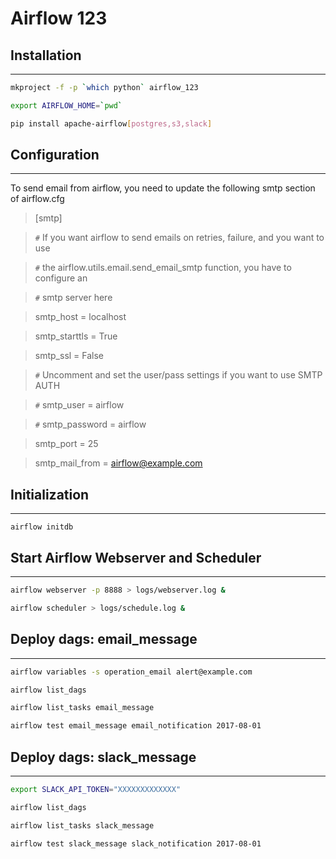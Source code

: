 # Airflow 123

## Installation

---

```bash
mkproject -f -p `which python` airflow_123 

export AIRFLOW_HOME=`pwd`

pip install apache-airflow[postgres,s3,slack]

```

## Configuration

---

To send email from airflow, you need to update the following smtp section of airflow.cfg

> [smtp]

> `` # `` If you want airflow to send emails on retries, failure, and you want to use

> `` # `` the airflow.utils.email.send_email_smtp function, you have to configure an

> `` # `` smtp server here

> smtp_host = localhost

> smtp_starttls = True

> smtp_ssl = False

> `` # `` Uncomment and set the user/pass settings if you want to use SMTP AUTH

> `` # `` smtp_user = airflow

> `` # `` smtp_password = airflow

> smtp_port = 25

> smtp_mail_from = airflow@example.com

## Initialization

---

```
airflow initdb
```

## Start Airflow Webserver and Scheduler

---

```bash
airflow webserver -p 8888 > logs/webserver.log &

airflow scheduler > logs/schedule.log &

```

## Deploy dags: email_message

---

```bash
airflow variables -s operation_email alert@example.com

airflow list_dags

airflow list_tasks email_message

airflow test email_message email_notification 2017-08-01
```

## Deploy dags: slack_message

---

```bash
export SLACK_API_TOKEN="XXXXXXXXXXXXX"

airflow list_dags

airflow list_tasks slack_message

airflow test slack_message slack_notification 2017-08-01


```

